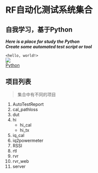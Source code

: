 # RF自动化测试系统集合
## 自我学习，基于Python  
***Here is a place for study the Python***   
___Create some automated test script or tool___  

`<hello, world!>`  
![](https://www.python.org/static/img/python-logo.png)    
[Python](https://www.python.org/)    

## 项目列表
> 集合中有不同的项目  
1. AutoTestReport  
2. cal_pathloss  
3. dut  
4. hi  
   * hi_cal  
   * hi_tx
5. iq_cal  
6. iq2powermeter  
7. RSSI  
8. rtl  
9. rvr  
10. rvr_web  
11. server  
